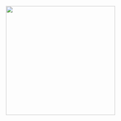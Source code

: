 <div id="header" align="center">
  <img src="https://giphy.com/stickers/transparent-5eLDrEaRGHegx2FeF2" width="300"/>
</div>
